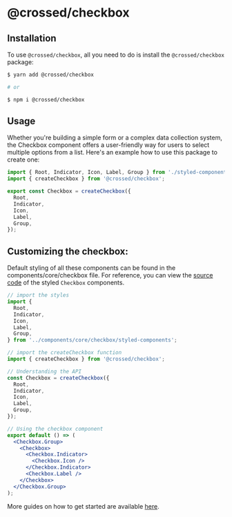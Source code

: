 # @crossed/checkbox

## Installation

To use `@crossed/checkbox`, all you need to do is install the
`@crossed/checkbox` package:

```sh
$ yarn add @crossed/checkbox

# or

$ npm i @crossed/checkbox
```

## Usage

Whether you're building a simple form or a complex data collection system, the Checkbox component offers a user-friendly way for users to select multiple options from a list. Here's an example how to use this package to create one:

```jsx
import { Root, Indicator, Icon, Label, Group } from './styled-components';
import { createCheckbox } from '@crossed/checkbox';

export const Checkbox = createCheckbox({
  Root,
  Indicator,
  Icon,
  Label,
  Group,
});
```

## Customizing the checkbox:

Default styling of all these components can be found in the components/core/checkbox file. For reference, you can view the [source code](https://github.com/gluestack/gluestack-ui/blob/development/example/storybook/src/ui-components/Checkbox/index.tsx) of the styled `Checkbox` components.

```jsx
// import the styles
import {
  Root,
  Indicator,
  Icon,
  Label,
  Group,
} from '../components/core/checkbox/styled-components';

// import the createCheckbox function
import { createCheckbox } from '@crossed/checkbox';

// Understanding the API
const Checkbox = createCheckbox({
  Root,
  Indicator,
  Icon,
  Label,
  Group,
});

// Using the checkbox component
export default () => (
  <Checkbox.Group>
    <Checkbox>
      <Checkbox.Indicator>
        <Checkbox.Icon />
      </Checkbox.Indicator>
      <Checkbox.Label />
    </Checkbox>
  </Checkbox.Group>
);
```

More guides on how to get started are available
[here](https://ui.gluestack.io/docs/components/forms/checkbox).
